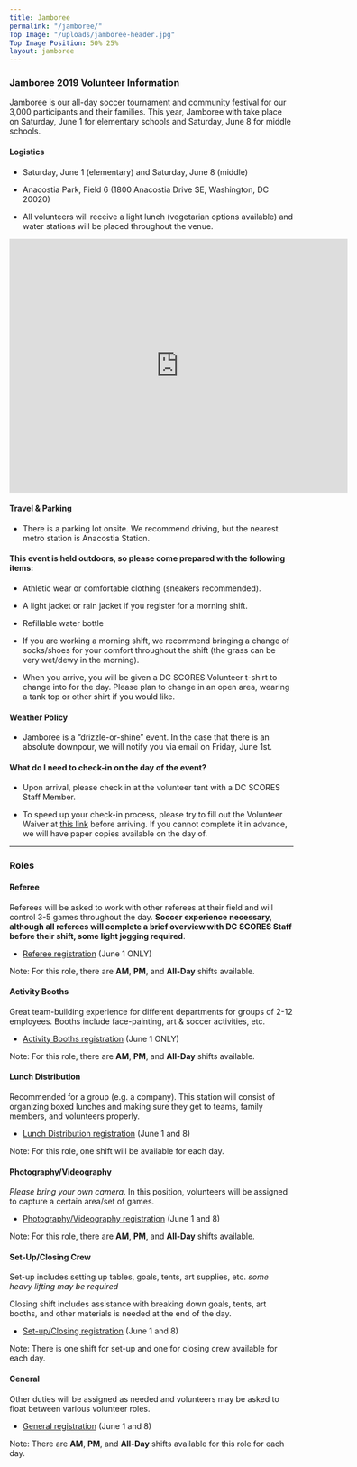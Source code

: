 ```yaml
---
title: Jamboree
permalink: "/jamboree/"
Top Image: "/uploads/jamboree-header.jpg"
Top Image Position: 50% 25%
layout: jamboree
---
```


### Jamboree 2019 Volunteer Information

Jamboree is our all-day soccer tournament and community festival for our 3,000 participants and their families. This year, Jamboree with take place on Saturday, June 1 for elementary schools and Saturday, June 8 for middle schools.

#### Logistics

* Saturday, June 1 (elementary) and Saturday, June 8 (middle)

* Anacostia Park, Field 6 (1800 Anacostia Drive SE, Washington, DC 20020)

* All volunteers will receive a light lunch (vegetarian options available) and water stations will be placed throughout the venue.

<iframe src="https://www.google.com/maps/embed?pb=!1m18!1m12!1m3!1d3902.96810327731!2d-76.9882714808304!3d38.8715840449704!2m3!1f0!2f0!3f0!3m2!1i1024!2i768!4f13.1!3m3!1m2!1s0x89b7b9c9d5d2268b%3A0x618b769148718457!2sAnacostia\+Dr%2C\+Washington%2C\+DC!5e0!3m2!1sen!2sus!4v1527020854648" width="600" height="450" frameborder="0" style="border:0" allowfullscreen></iframe>

#### Travel & Parking

* There is a parking lot onsite. We recommend driving, but the nearest metro station is Anacostia Station.

#### This event is held outdoors, so please come prepared with the following items:

* Athletic wear or comfortable clothing (sneakers recommended).

* A light jacket or rain jacket if you register for a morning shift.

* Refillable water bottle

* If you are working a morning shift, we recommend bringing a change of socks/shoes for your comfort throughout the shift (the grass can be very wet/dewy in the morning).

* When you arrive, you will be given a DC SCORES Volunteer t-shirt to change into for the day. Please plan to change in an open area, wearing a tank top or other shirt if you would like.

#### Weather Policy

* Jamboree is a “drizzle-or-shine” event. In the case that there is an absolute downpour, we will notify you via email on Friday, June 1st.

#### What do I need to check-in on the day of the event?

* Upon arrival, please check in at the volunteer tent with a DC SCORES Staff Member.

* To speed up your check-in process, please try to fill out the Volunteer Waiver at <a href="https://app.pandadoc.com/templates/NDg5ODgwODg4MDY1NjYyNzA4NDIzOTkxMjU5MjAzMDg1MDY2MTM4NjcwMDgzNjQ0NDIyMDExNzkwMDQ1MTc3MTg3MTAxODY3NjE0OTcwMTQxOTUyODg5OTQzODcxNjI1/embed#/templates/embed" target="_blank">this link</a> before arriving. If you cannot complete it in advance, we will have paper copies available on the day of.

---

### Roles

#### Referee

Referees will be asked to work with other referees at their field and will control 3-5 games throughout the day. **Soccer experience necessary, although all referees will complete a brief overview with DC SCORES Staff before their shift, some light jogging required**.

- [Referee registration](http://scores.force.com/volunteer/GW_Volunteers__VolunteersJobListingFS?Calendar=1&volunteerShiftId=a0V2J00000EVALfUAP&jobId=a0T2J00000lhsqwUAA&dtMonthFilter=2019-6-1%208:30:0) (June 1 ONLY)

Note: For this role, there are **AM**, **PM**, and **All-Day** shifts available.

#### Activity Booths

Great team-building experience for different departments for groups of 2-12 employees. Booths include face-painting, art & soccer activities, etc.

- [Activity Booths registration](http://scores.force.com/volunteer/GW_Volunteers__VolunteersJobListingFS?Calendar=1&volunteerShiftId=a0V2J00000EVAKhUAP&jobId=a0T2J00000lhsqhUAA&dtMonthFilter=2019-6-1%208:0:0) (June 1 ONLY)

Note: For this role, there are **AM**, **PM**, and **All-Day** shifts available.


#### Lunch Distribution

Recommended for a group (e.g. a company). This station will consist of organizing boxed lunches and making sure they get to teams, family members, and volunteers properly.

- [Lunch Distribution registration](http://scores.force.com/volunteer/GW_Volunteers__VolunteersJobListingFS?Calendar=1&volunteerShiftId=a0V2J00000EVAL1UAP&jobId=a0T2J00000lhsqmUAA&dtMonthFilter=2019-6-1%209:30:0) (June 1 and 8)

Note: For this role, one shift will be available for each day.

#### Photography/Videography

*Please bring your own camera*. In this position, volunteers will be assigned to capture a certain area/set of games.

- [Photography/Videography registration](http://scores.force.com/volunteer/GW_Volunteers__VolunteersJobListingFS?Calendar=1&volunteerShiftId=a0V2J00000EVAM5UAP&jobId=a0T2J00000lhsrBUAQ&dtMonthFilter=2019-6-1%209:0:0) (June 1 and 8)

Note: For this role, there are **AM**, **PM**, and **All-Day** shifts available.


#### Set-Up/Closing Crew

Set-up includes setting up tables, goals, tents, art supplies, etc. *some heavy lifting may be required*

Closing shift includes assistance with breaking down goals, tents, art booths, and other materials is needed at the end of the day.

- [Set-up/Closing registration](http://scores.force.com/volunteer/GW_Volunteers__VolunteersJobListingFS?Calendar=1&volunteerShiftId=a0V2J00000EVALvUAP&jobId=a0T2J00000lhsr6UAA&dtMonthFilter=2019-6-1%207:30:0) (June 1 and 8)

Note: There is one shift for set-up and one for closing crew available for each day.

#### General

Other duties will be assigned as needed and volunteers may be asked to float between various volunteer roles.

- [General registration](http://scores.force.com/volunteer/GW_Volunteers__VolunteersJobListingFS?Calendar=1&volunteerShiftId=a0V2J00000EVALuUAP&jobId=a0T2J00000lhsr1UAA&dtMonthFilter=2019-6-1%208:30:0) (June 1 and 8)

Note: There are **AM**, **PM**, and **All-Day** shifts available for this role for each day.
